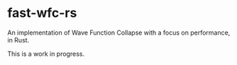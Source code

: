 # fast-wfc-rs
An implementation of Wave Function Collapse with a focus on performance, in Rust.

This is a work in progress.
